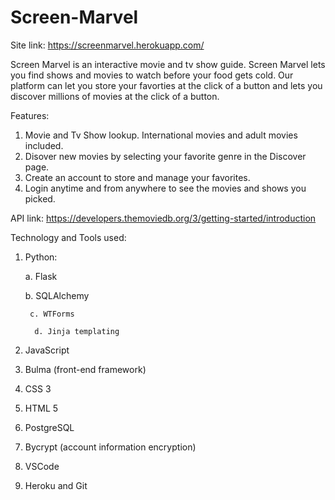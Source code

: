 # Screen-Marvel


Site link: https://screenmarvel.herokuapp.com/

Screen Marvel is an interactive movie and tv show guide. Screen Marvel lets you find shows and movies to watch before your food gets cold. 
Our platform can let you store your favorties at the click of a button and lets you discover millions of movies at the click of a button. 

Features:
1. Movie and Tv Show lookup. International movies and adult movies included.
2. Disover new movies by selecting your favorite genre in the Discover page.
3. Create an account to store and manage your favorites.
4. Login anytime and from anywhere to see the movies and shows you picked.

API link: https://developers.themoviedb.org/3/getting-started/introduction

Technology and Tools used:
1. Python:

  	a. Flask
    
  	b. SQLAlchemy
    
 	 	c. WTForms
    
 		 d. Jinja templating
     
 2. JavaScript
 3. Bulma (front-end framework)
 4. CSS 3
 5. HTML 5
 6. PostgreSQL
 7. Bycrypt (account information encryption)
 8. VSCode
 9. Heroku and Git
